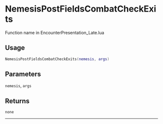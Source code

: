 # NemesisPostFieldsCombatCheckExits
Function name in EncounterPresentation_Late.lua
## Usage
```lua
NemesisPostFieldsCombatCheckExits(nemesis, args)
```
## Parameters
`nemesis`, `args`
## Returns
`none`

---